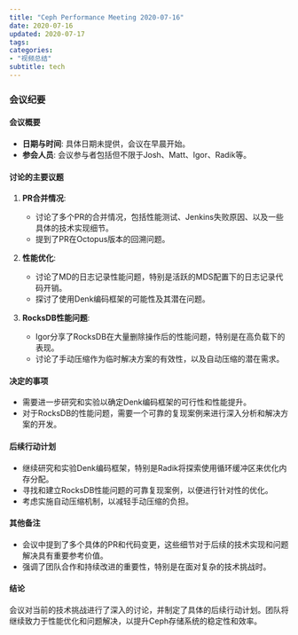 ```yaml
---
title: "Ceph Performance Meeting 2020-07-16"
date: 2020-07-16
updated: 2020-07-17
tags:
categories:
- "视频总结"
subtitle: tech
---
```



### 会议纪要

#### 会议概要
- **日期与时间**: 具体日期未提供，会议在早晨开始。
- **参会人员**: 会议参与者包括但不限于Josh、Matt、Igor、Radik等。

#### 讨论的主要议题
1. **PR合并情况**:
   - 讨论了多个PR的合并情况，包括性能测试、Jenkins失败原因、以及一些具体的技术实现细节。
   - 提到了PR在Octopus版本的回溯问题。

2. **性能优化**:
   - 讨论了MD的日志记录性能问题，特别是活跃的MDS配置下的日志记录代码开销。
   - 探讨了使用Denk编码框架的可能性及其潜在问题。

3. **RocksDB性能问题**:
   - Igor分享了RocksDB在大量删除操作后的性能问题，特别是在高负载下的表现。
   - 讨论了手动压缩作为临时解决方案的有效性，以及自动压缩的潜在需求。

#### 决定的事项
- 需要进一步研究和实验以确定Denk编码框架的可行性和性能提升。
- 对于RocksDB的性能问题，需要一个可靠的复现案例来进行深入分析和解决方案的开发。

#### 后续行动计划
- 继续研究和实验Denk编码框架，特别是Radik将探索使用循环缓冲区来优化内存分配。
- 寻找和建立RocksDB性能问题的可靠复现案例，以便进行针对性的优化。
- 考虑实施自动压缩机制，以减轻手动压缩的负担。

#### 其他备注
- 会议中提到了多个具体的PR和代码变更，这些细节对于后续的技术实现和问题解决具有重要参考价值。
- 强调了团队合作和持续改进的重要性，特别是在面对复杂的技术挑战时。

#### 结论
会议对当前的技术挑战进行了深入的讨论，并制定了具体的后续行动计划。团队将继续致力于性能优化和问题解决，以提升Ceph存储系统的稳定性和效率。